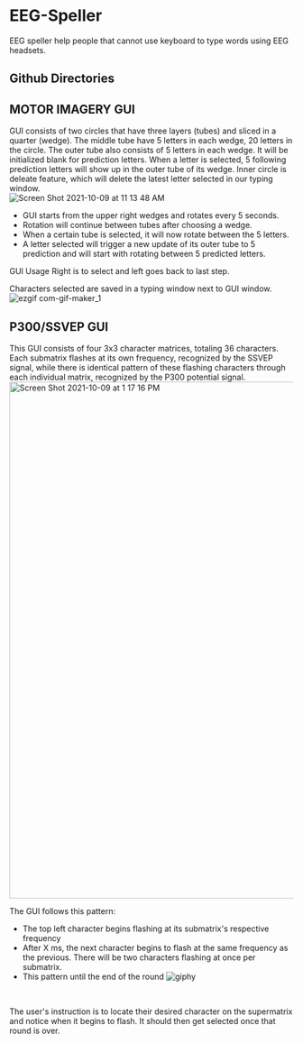 # EEG-Speller
EEG speller help people that cannot use keyboard to type words using EEG headsets.

## Github Directories

## MOTOR IMAGERY GUI
GUI consists of two circles that have three layers (tubes) and sliced in a quarter (wedge). The middle tube have 5 letters in each wedge, 20 letters in the circle. The outer tube also consists of 5 letters in each wedge. It will be initialized blank for prediction letters. When a letter is selected, 5 following prediction letters will show up in the outer tube of its wedge.
Inner circle is deleate feature, which will delete the latest letter selected in our typing window.<br>
![Screen Shot 2021-10-09 at 11 13 48 AM](https://user-images.githubusercontent.com/74154666/136669741-7cb8cd48-d857-494f-9479-cf2fd3480344.png)
<br>
* GUI starts from the upper right wedges and rotates every 5 seconds. 
* Rotation will continue between tubes after choosing a wedge. 
* When a certain tube is selected, it will now rotate between the 5 letters. 
* A letter selected will trigger a new update of its outer tube to 5 prediction and will start with rotating between 5 predicted letters. 

GUI Usage
Right is to select and left goes back to last step.

Characters selected are saved in a typing window next to GUI window.<br>
![ezgif com-gif-maker_1](https://user-images.githubusercontent.com/74154666/136670650-fa3f735b-c464-49ea-907b-90c69bea6d10.gif)<br>

## P300/SSVEP GUI
This GUI consists of four 3x3 character matrices, totaling 36 characters. Each submatrix flashes at its own frequency, recognized by the SSVEP signal, while there is identical pattern of these flashing characters through each individual matrix, recognized by the P300 potential signal. 
<img width="917" alt="Screen Shot 2021-10-09 at 1 17 16 PM" src="https://user-images.githubusercontent.com/74033651/136673378-5f853c3b-7234-41dd-b59f-691dc6193706.png">
<br>

The GUI follows this pattern: 
* The top left character begins flashing at its submatrix's respective frequency
* After X ms, the next character begins to flash at the same frequency as the previous. There will be two characters flashing at once per submatrix.
* This pattern until the end of the round
![giphy](https://user-images.githubusercontent.com/74033651/136673358-63763421-9493-4cda-8b1a-d548345d5af6.gif)
<br>

The user's instruction is to locate their desired character on the supermatrix and notice when it begins to flash. It should then get selected once that round is over. 
